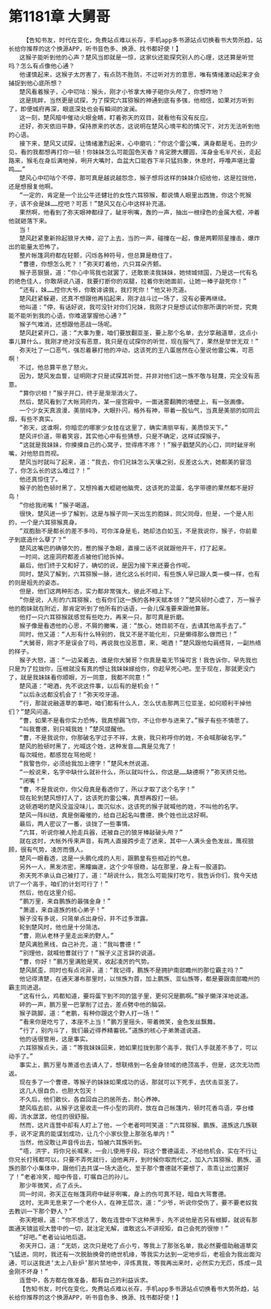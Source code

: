 # 第1181章 大舅哥
        【告知书友，时代在变化，免费站点难以长存，手机app多书源站点切换看书大势所趋，站长给你推荐的这个换源APP，听书音色多、换源、找书都好使！】
       这猴子能听到他的心声？楚风当即就是一惊，这家伙还能探究别人的心理，这还算是听觉吗？怎么有点像他心通？
       他谨慎起来，这猴子太厉害了，有点防不胜防，不过听对方的意思，唯有情绪激动起来才会捕捉到他心底所想？
       楚风看着猴子，心中叨咕：猴头，刚才小爷拿大棒子砸你头颅了，你想咋地？
       这是挑衅，当然更是试探，为了探究六耳猕猴的神通到底有多强，他相信，如果对方听到了，即便城府再深，眼底深处也会有瞬间的波澜。
       这一刻，楚风暗中催动火眼金睛，盯着弥天的双目，就看他有没有反应。
       还好，弥天依旧平静，保持原来的状态，这说明在楚风心境平和的情况下，对方无法听到他的心语。
       接下来，楚风又试探，让情绪激烈起来，心中磨叽：“你这个雷公嘴，满身都是毛，丑的少见，看的我都想再打你一顿！你妹妹怎么可能国色天香？肯定膀大腰圆，浑身金毛半尺长，走起路来，猴毛在身后满地掉，咧开大嘴时，血盆大口能吞下半只猛犸象，休息时，呼噜声堪比雷鸣……”
       楚风心中叨咕个不停，那可真是越说越怨念，猴子想将这样的妹妹介绍给他，这是拉拢他，还是想报复他啊。
       “一定的，肯定是一个比公牛还健壮的女性六耳猕猴，都说情人眼里出西施，你这个死猴子，该不会是妹……控吧？可恶！”楚风又在心中这样补充道。
       果然啊，他看到了弥天眼神都绿了，龇牙咧嘴，轰的一声，抽出一根绿色的金属大棍，冲着他就砸落下来。
       当！
       楚风赶紧重新拎起狼牙大棒，迎了上去，当的一声，碰撞在一起，像是两颗陨星撞击，爆炸出的能量太恐怖了。
       整片帐篷洞府都在轻颤，闪烁各种符号，但总算是稳住了。
       “曹德，你想怎么死？！”弥天盯着他，六只耳朵齐颤。
       猴子恶狠狠，道：“你心中骂我也就罢了，还敢亵渎我妹妹，她倾城倾国，乃是这一代有名的绝色佳人，你敢胡说八道，我要打断你的双腿，拉着你到她面前，让她一棒子敲死你！”
       “还有，妹……控你大爷，你敢诽谤我，我打死你！”他又补充道。
       楚风赶紧躲避，还真不想跟他再掐起来，刚才战斗过一场了，没有必要再继续。
       他叫道：“停，有话好说，我可没针对你们兄妹，我刚才只是想试试你那所谓的听觉，究竟能不能听到我的心语，你难道掌握他心通？”
       猴子气难消，还想跟他恶战一场呢。
       楚风赶紧开口，道：“大事为重，咱们要放翻亚圣，要上那个名单，去分享融道草，这点小事儿算什么，我刚才绝对没有恶意，我只是在试探你的听觉，现在服气了，果然是举世无双！”
       弥天吐了一口恶气，强忍着暴打他的冲动，这该死的王八蛋居然在心里说他雷公嘴，可恶啊！
       不过，他总算平息了怒火。
       因为，楚风发血誓，证明刚才只是试探其听觉，并非对他们这一族不敬与轻蔑，完全没有恶意。
       “算你识相！”猴子开口，终于是渐渐消火了。
       然后，楚风看到了大帐洞府内，某一座宫殿中，一面迷雾翻腾的墙壁上，有一张画像。
       一个少女天真浪漫，美丽纯净，大眼扑闪，格外有神，带着一股仙气，当真是美丽的如同云烟，有些不真实。
       “弥天，这谁啊，你暗恋的哪家少女挂在这里了，确实清丽罕有，美质惊天下。”
       楚风评价道，带着笑容，其实他心中有些猜想，只是不确定，这样试探猴子。
       “这就是我妹妹，你摸摸自己的心窝子，觉得疼不疼？！”猴子戳楚风的心口，同时龇牙咧嘴，对他怒目而视。
       楚风当时就叫了起来，道：“我去，你们兄妹怎么天壤之别，反差这么大，她都美的冒泡了，你怎么长的这么难过？！”
       他还真惊住了。
       猴子的脸色顿时黑了，又想拎着大棍砸他脑壳，这该死的混蛋，名字带德的果然都不是好鸟！
       “你给我闭嘴！”猴子喝道。
       很快，楚风进一步了解到，这是与猴子同一天出生的胞妹，同父同母，但是，一个是人形的，一个是六耳猕猴真身。
       “双胞胎不是都长的差不多吗，可你浑身是毛，她却洁白如玉，不是我说你，猴子，你前辈子到底造什么孽了？”
       楚风这嘴巴的确够欠的，惹的猴子急眼，直接二话不说就跟他开干，打了起来。
       一时间，这座洞府都差点被他们给拆掉。
       最后，他们终于又和好了，确切的说，是因为接下来还要合作呢。
       同时，楚风了解到，六耳猕猴一脉，进化这么长时间，有些族人早已跟人类一模一样，也有的则是祖先的姿态。
       但是，他们这两种形态，实力都非常强大，彼此不相上下。
       “你是说，人形的六耳猕猴，也有你们这一族的各种天赋本领？”楚风顿时心虚了，万一猴子他的胞妹就在附近，那肯定听到了他所有的话语，一会儿保准要来跟他算账。
       他打一只六耳猕猴就感觉有些吃力，再来一只，那可真是折磨。
       猴子像是看透他的心思，不屑的撇嘴，道：“放心，她目前不在，去请其他高手去了。”
       同时，他又道：“人形有什么特别的，我又不是不能化形，只是懒得那么做而已！”
       “大舅哥，刚才不是误会了吗，再说我也没恶意，来，喝酒！”楚风跟他勾肩搭背，一副热络的样子。
       猴子大怒，道：“一边呆着去，谁是你大舅哥？你真是毫无节操可言！我告诉你，早先我也只是为了拉拢你，压根就没有真的想让我妹妹嫁给你，你趁早死心吧。至于现在，那就更没门了，就是我妹妹看你顺眼，万一同意，我都不同意！”
       楚风道：“喝酒，先不说这件事，以后有的是机会！”
       “以后永远都没机会了！”弥天咬牙道。
       “行，那就说融道草的事吧，咱们都有什么人，怎么伏击那两三位亚圣，如何顺利干掉他们？”楚风问道。
       “曹，如果不是看你实力恐怖，我真想踢飞你，不让你参与进来了。”猴子有些不情愿了。
       “叫我曹德，别只喊我姓！”楚风提醒他。
       “曹，不是我说你，你那破名字过于不祥，太衰，我只称呼你的姓，不会喊那破名字。”
       楚风的脸顿时黑了，光喊这个姓，这种发音……真是见鬼了！
       每次喊他，都感觉在骂他呢！
       “我警告你，必须给我加上德字！”楚风木然说道。
       “一般说来，名字中缺什么就补什么，所以就叫什么，你这是……缺德啊？”弥天挤兑他。
       “闭嘴！”
       “曹，不是我说你，你父母真是看透你了，所以才取了这个名字！”
       现在轮到楚风想打人了，这该死的雷公嘴，真想再殴打一顿。
       这顿酒喝的楚风没滋没味儿，面沉似水，这该死的猴子就喊他的姓，不叫他的名字。
       楚风一阵纠结，真是倒霉催的，给自己起名叫曹德，换个姓也比这好啊。
       最后，两人密议了一番，谈拢了一些事情。
       “六耳，听说你被人抢走兵器，还被自己的狼牙棒敲破头颅？”
       就在这时，大帐外传来声音，有两人直接跨步走了进来，其中一人满头金色发丝，鹰视狼顾，很有气势，凌厉而慑人。
       楚风一眼看透，这是一头鹏化成的人形，跟鹏皇有些相近的气息。
       另外一人，黑发浓密，黑瞳幽邃，这个少年很稳，站在那里，身上有一股道韵。
       弥天死不承认自己被打了，道：“胡说什么，我怎么可能挨打吃亏，我告诉你们，我今天结识了一个高手，咱们的计划可行了！”
       然后，他在这里介绍。
       “鹏万里，来自鹏族的最强金身！”
       “萧遥，来自道族的核心弟子！”
       猴子没有多说，只简单点出身份，并不过多泄露。
       轮到楚风时，他也是十分简洁。
       “曹，刚从老林子里走出来的野人。”
       楚风满脸黑线，自己补充，道：“我叫曹德！”
       “别理他，就喊他曹就行了！”猴子义正言辞的说道。
       “曹，你好！”鹏万里满脸是笑，收起凌厉的气势。
       楚风腻歪，同时也有点诧异，道：“我记得，鹏族不是拥护南部瞻州的那位霸主吗？”
       他记得清楚，在通天瀑布那里时，以恒族为首，加上鹏族、亚仙族等，都是要跟南部瞻州的霸主同进退。
       “这有什么，鸡都知道，要将蛋下到不同的篮子里，更何况是鹏啊。”猴子懒洋洋地说道。
       砰的一声，鹏万里一巴掌削了过去，差点劈中他的脑袋。
       猴子跳脚，道：“老鹏，有种你跟这个野人打一场！”
       “看来你是吃亏了，本座不上当！”鹏万里摇头，带着微笑，金色发丝飘舞。
       “行了，别内斗了，我们最近得养精蓄锐。”道族的核心子弟萧遥说道。
       他的话很管用，这是事实。
       六耳猕猴点头，道：“等我妹妹回来，她如果拉拢到那个高手，我们人手就差不多了，可以动手了。”
       事实上，鹏万里与萧遥也去请人了，想联络到一名金身领域的绝顶高手，但是，这次无功而返。
       现在多了一个曹德，等猴子的妹妹如果成功的话，那就可以下死手，去伏击亚圣了。
       这几人很自负，也胆大包天！
       不久后，他们散伙，各自回自己的居所去，耐心养神。
       楚风临去前，从猴子这里收走一件小型的洞府，放在自己帐篷内，顿时花香鸟语，亭台楼阁，流水潺潺，他住的很舒服。
       然而，这片连营中却有人盯上了他，一个老者呵呵笑道：“六耳猕猴、鹏族、道族这几族联手，说不定真的能谋划成功，让几个小家伙登上那张名单内！”
       当然，他没敢让声音传出去，怕被六耳族听到。
       “唔，洪宇，将你兄长喊来，一会儿使用手段，将这个曹德逼走，不给他机会，实在不行让你兄长打残都可以，只要不弄死就行，迫他离开，到时候你取而代之，加入六耳猕猴、鹏族、道族的那个小集体中，跟他们去共谋一场大造化，至于那个曹德就不要想了，乖乖让出位置好了！”老者冷笑，暗中传音，叮嘱自己的孙儿。
       那少年微笑，点了点头。
       同一时间，弥天正在帐篷洞府中龇牙咧嘴，身上的伤可真不轻，暗自大骂曹德。
       这时，无声无息来了一个老仆人，在神王层次，道：“少爷，听说你受伤了，要不要老奴我去教训一下那个野人？”
       弥天瞪眼，道：“你不想活了，敢在连营中下这种黑手，先不说他是否另有根脚，就说有那面通天镜监视大营中的一切，就注定无解，谁敢这么不讲规矩，自己会死的很惨！”
       “好吧。”老者讪讪地后退。
       弥天开口，道：“无妨，这次只是吃了点小亏，等我上了那张名单，我必然要借助融道草突飞猛进。同时，我还有一次脱胎换骨的绝世机缘，等我实力达到一定地步后，老祖会为我出面沟通，可以送我进‘太上八卦炉’那片禁地中，淬炼真我，等我再出来时，必然实力无匹，炼成一具金刚不坏身！”
       连营中，各方都在做准备，都有自己的利益诉求。
       【告知书友，时代在变化，免费站点难以长存，手机app多书源站点切换看书大势所趋，站长给你推荐的这个换源APP，听书音色多、换源、找书都好使！】